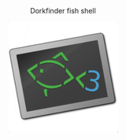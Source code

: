 <div align="center">
   Dorkfinder fish shell
</div>
<p align="center">
<img
src="https://github.com/Bayu12345677/dorkfinder/blob/main/fish-shell-logo.png" width="224" title="Menu" alt="Menu">
</p>
